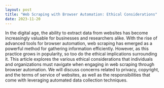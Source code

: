 ```yaml
---
layout: post
title: "Web Scraping with Browser Automation: Ethical Considerations"
date: 2023-11-20
---
```


In the digital age, the ability to extract data from websites has become increasingly valuable for businesses and researchers alike. With the rise of advanced tools for browser automation, web scraping has emerged as a powerful method for gathering information efficiently. However, as this practice grows in popularity, so too do the ethical implications surrounding it. This article explores the various ethical considerations that individuals and organizations must navigate when engaging in web scraping through browser automation. We will discuss concerns related to privacy, copyright, and the terms of service of websites, as well as the responsibilities that come with leveraging automated data collection techniques.
